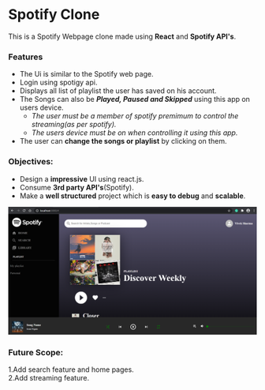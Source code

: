 # Spotify Clone
This is a Spotify Webpage clone made using **React** and **Spotify API's**.  
### Features
* The Ui is similar to the Spotify web page.  
* Login using spotigy api.  
* Displays all list of playlist the user has saved on his account.  
* The Songs can also be _**Played, Paused and Skipped**_ using this app on users device.  
  - _The user must be a member of spotify premimum to control the streaming(as per spotify)._  
  - _The users device must be on when controlling it using this app._  
* The user can **change the songs or playlist** by clicking on them.  

### Objectives:  
* Design a **impressive** UI using react.js.  
* Consume **3rd party API's**(Spotify).  
* Make a **well structured** project which is **easy to debug** and **scalable**.  
  
![Alt text](/public/Sample2.png?raw=true "Optional Title")
  
    

### Future Scope:  
1.Add search feature and home pages.  
2.Add streaming feature.
